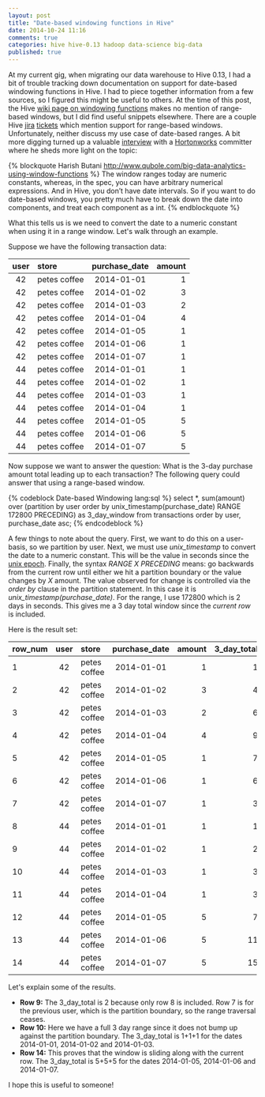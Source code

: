 ```yaml
---
layout: post
title: "Date-based windowing functions in Hive"
date: 2014-10-24 11:16
comments: true
categories: hive hive-0.13 hadoop data-science big-data
published: true
---
```


At my current gig, when migrating our data warehouse to Hive 0.13, I had a bit of trouble tracking down documentation on support for date-based windowing functions in Hive. I had to piece together information from a few sources, so I figured this might be useful to others. At the time of this post, the Hive [wiki page on windowing functions](https://cwiki.apache.org/confluence/display/Hive/LanguageManual+WindowingAndAnalytics "Windowing functions") makes no mention of range-based windows, but I did find useful snippets elsewhere. There are a couple Hive [jira](https://issues.apache.org/jira/browse/HIVE-4197) [tickets](https://issues.apache.org/jira/browse/HIVE-4112) which mention support for range-based windows. Unfortunately, neither discuss my use case of date-based ranges. A bit more digging turned up a valuable [interview](http://www.qubole.com/big-data-analytics-using-window-functions) with a [Hortonworks](http://hortonworks.com) committer where he sheds more light on the topic:

{% blockquote Harish Butani http://www.qubole.com/big-data-analytics-using-window-functions %}
The window ranges today are numeric constants, whereas, in the spec, you can have arbitrary numerical expressions. And in Hive, you don’t have date intervals. So if you want to do date-based windows, you pretty much have to break down the date into components, and treat each component as a int.
{% endblockquote %}

What this tells us is we need to convert the date to a numeric constant when using it in a range window. Let's walk through an example.

Suppose we have the following transaction data:

user|store       |purchase_date|amount
:----:|:------------|:-------------:|------:
42|petes coffee|2014-01-01|1
42|petes coffee|2014-01-02|3
42|petes coffee|2014-01-03|2
42|petes coffee|2014-01-04|4
42|petes coffee|2014-01-05|1
42|petes coffee|2014-01-06|1
42|petes coffee|2014-01-07|1
44|petes coffee|2014-01-01|1
44|petes coffee|2014-01-02|1
44|petes coffee|2014-01-03|1
44|petes coffee|2014-01-04|1
44|petes coffee|2014-01-05|5
44|petes coffee|2014-01-06|5
44|petes coffee|2014-01-07|5


<p/>
Now suppose we want to answer the question: What is the 3-day purchase amount total leading up to each transaction? The following query could answer that using a range-based window.


{% codeblock Date-based Windowing lang:sql %}
select *, 
 sum(amount) over 
   (partition by user order by unix_timestamp(purchase_date) RANGE 172800 PRECEDING) as 3_day_window
 from transactions 
 order by user, purchase_date asc;
{% endcodeblock %}

A few things to note about the query. First, we want to do this on a user-basis, so we partition by user. Next, we must use *unix_timestamp* to convert the date to a numeric constant. This will be the value in seconds since the [unix epoch](https://en.wikipedia.org/wiki/Unix_time#Encoding_time_as_a_number). Finally, the syntax *RANGE X PRECEDING* means: go backwards from the current row until either we hit a partition boundary or the value changes by *X* amount. The value observed for change is controlled via the *order by* clause in the partition statement. In this case it is *unix_timestamp(purchase_date)*. For the range, I use 172800 which is 2 days in seconds. This gives me a 3 day total window since the *current row* is included.

Here is the result set:

row_num|user|store       |purchase_date|amount|3_day_total
:--|:----:|:------------|:-------------:|------:|----:
1|42|petes coffee|2014-01-01|1|1
2|42|petes coffee|2014-01-02|3|4
3|42|petes coffee|2014-01-03|2|6
4|42|petes coffee|2014-01-04|4|9
5|42|petes coffee|2014-01-05|1|7
6|42|petes coffee|2014-01-06|1|6
7|42|petes coffee|2014-01-07|1|3
8|44|petes coffee|2014-01-01|1|1
9|44|petes coffee|2014-01-02|1|2
10|44|petes coffee|2014-01-03|1|3
11|44|petes coffee|2014-01-04|1|3
12|44|petes coffee|2014-01-05|5|7
13|44|petes coffee|2014-01-06|5|11
14|44|petes coffee|2014-01-07|5|15

<p/>

Let's explain some of the results.

* **Row 9:** The 3_day_total is 2 because only row 8 is included. Row 7 is for the previous user, which is the partition boundary, so the range traversal ceases.
* **Row 10:** Here we have a full 3 day range since it does not bump up against the partition boundary. The 3_day_total is 1+1+1 for the dates 2014-01-01, 2014-01-02 and 2014-01-03.
* **Row 14:** This proves that the window is sliding along with the current row. The 3_day_total is 5+5+5 for the dates 2014-01-05, 2014-01-06 and 2014-01-07.

I hope this is useful to someone!
